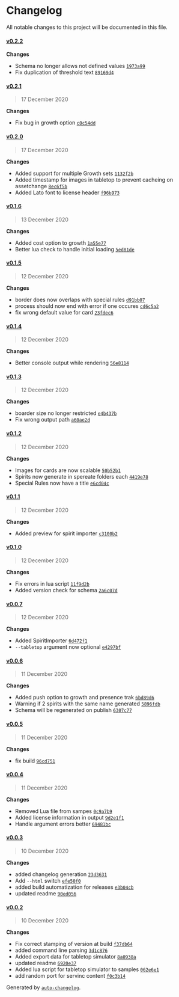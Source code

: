# Changelog

All notable changes to this project will be documented in this file.


#### [v0.2.2](https://github.com/LokiMidgard/spirit-island-renderer/compare/v0.2.1...v0.2.2)





**Changes**  

- Schema no longer allows not defined values [`1973a99`](https://github.com/LokiMidgard/spirit-island-renderer/commit/1973a9984e7e9d66ff9004137ee4b4c108fe6e5f)
- Fix duplication of threshold text [`89169d4`](https://github.com/LokiMidgard/spirit-island-renderer/commit/89169d4a42e75ba7b1a7844f3b77396222374aa9)



#### [v0.2.1](https://github.com/LokiMidgard/spirit-island-renderer/compare/v0.2.0...v0.2.1)

> 17 December 2020




**Changes**  

- Fix bug in growth option [`c0c54dd`](https://github.com/LokiMidgard/spirit-island-renderer/commit/c0c54dd4378c08dd1bf89cc7a55d7ae4ad73ca66)



#### [v0.2.0](https://github.com/LokiMidgard/spirit-island-renderer/compare/v0.1.6...v0.2.0)

> 17 December 2020




**Changes**  

- Added support for multiple Growth sets [`1132f2b`](https://github.com/LokiMidgard/spirit-island-renderer/commit/1132f2b140c6147f4a7cf1eb2bee1f07c732ccec)
- Added timestamp for images in tabletop to prevent cacheing on assetchange [`8ec6f5b`](https://github.com/LokiMidgard/spirit-island-renderer/commit/8ec6f5b345e88ff787f5263687b5dc9d5ca2381b)
- Added Lato font to license header [`f96b973`](https://github.com/LokiMidgard/spirit-island-renderer/commit/f96b97344232a3d6c20c21e20d74a08f41c4de77)



#### [v0.1.6](https://github.com/LokiMidgard/spirit-island-renderer/compare/v0.1.5...v0.1.6)

> 13 December 2020




**Changes**  

- Added cost option to growth [`1a55e77`](https://github.com/LokiMidgard/spirit-island-renderer/commit/1a55e77ca2ed2f5d4c6b57081ca706c742b41513)
- Better lua check to handle initial loading [`5ed81de`](https://github.com/LokiMidgard/spirit-island-renderer/commit/5ed81deb294def89e1b9d7ee822c889395833abe)



#### [v0.1.5](https://github.com/LokiMidgard/spirit-island-renderer/compare/v0.1.4...v0.1.5)

> 12 December 2020




**Changes**  

- border does now overlaps with special rules [`d91bb07`](https://github.com/LokiMidgard/spirit-island-renderer/commit/d91bb07c0d2e9651c86ea03e921632b6e18f0ff5)
- process should now end with error if one occures [`cd6c5a2`](https://github.com/LokiMidgard/spirit-island-renderer/commit/cd6c5a2dc09eaa60e4f5c08d107eaf75574139f9)
- fix wrong default value for card [`23fdec6`](https://github.com/LokiMidgard/spirit-island-renderer/commit/23fdec64c08c84c118ac378b91c276bd9f0fdd2b)



#### [v0.1.4](https://github.com/LokiMidgard/spirit-island-renderer/compare/v0.1.3...v0.1.4)

> 12 December 2020




**Changes**  

- Better console output while rendering [`56e8114`](https://github.com/LokiMidgard/spirit-island-renderer/commit/56e81148424a45d4563dba0ccc92d94db6cf90f1)



#### [v0.1.3](https://github.com/LokiMidgard/spirit-island-renderer/compare/v0.1.2...v0.1.3)

> 12 December 2020




**Changes**  

- boarder size no longer restricted [`e4b437b`](https://github.com/LokiMidgard/spirit-island-renderer/commit/e4b437b50552b6ce679f33b71001538356df98bd)
- Fix wrong output path [`a60ae2d`](https://github.com/LokiMidgard/spirit-island-renderer/commit/a60ae2d840476cf30289b7cee1831d9e6bc59746)



#### [v0.1.2](https://github.com/LokiMidgard/spirit-island-renderer/compare/v0.1.1...v0.1.2)

> 12 December 2020




**Changes**  

- Images for cards are now scalable [`50b52b1`](https://github.com/LokiMidgard/spirit-island-renderer/commit/50b52b1fd5910d286ce1016657799e4020153f8a)
- Spirits now generate in spereate folders each [`4419e78`](https://github.com/LokiMidgard/spirit-island-renderer/commit/4419e7884aca851d2ef4d225d24ffe353f10cd19)
- Special Rules now have a title [`e6cd04c`](https://github.com/LokiMidgard/spirit-island-renderer/commit/e6cd04c379247092f94560593c9f814720cd4726)



#### [v0.1.1](https://github.com/LokiMidgard/spirit-island-renderer/compare/v0.1.0...v0.1.1)

> 12 December 2020




**Changes**  

- Added preview for spirit importer [`c3100b2`](https://github.com/LokiMidgard/spirit-island-renderer/commit/c3100b235a4bb655d91c75136c1ff60723b91d0b)



#### [v0.1.0](https://github.com/LokiMidgard/spirit-island-renderer/compare/v0.0.7...v0.1.0)

> 12 December 2020




**Changes**  

- Fix errors in lua script [`11f9d2b`](https://github.com/LokiMidgard/spirit-island-renderer/commit/11f9d2bf49f15027c53c168299e967d461db03c6)
- Added version check for schema [`2a6c07d`](https://github.com/LokiMidgard/spirit-island-renderer/commit/2a6c07d441b2d60cd4006f727ef1b732832268fd)



#### [v0.0.7](https://github.com/LokiMidgard/spirit-island-renderer/compare/v0.0.6...v0.0.7)

> 12 December 2020




**Changes**  

- Added SpiritImporter [`6d472f1`](https://github.com/LokiMidgard/spirit-island-renderer/commit/6d472f19a5a0510cd33a90e1d772151983f71797)
- `--tabletop` argument now optional [`e4297bf`](https://github.com/LokiMidgard/spirit-island-renderer/commit/e4297bfd97124dd6d74268d2281ee010a9818ac3)



#### [v0.0.6](https://github.com/LokiMidgard/spirit-island-renderer/compare/v0.0.5...v0.0.6)

> 11 December 2020




**Changes**  

- Added push option to growth and presence trak [`6bd89d6`](https://github.com/LokiMidgard/spirit-island-renderer/commit/6bd89d6f1727adb02247565e05027517ed66c176)
- Warning if 2 spirits with the same name generated [`5896fdb`](https://github.com/LokiMidgard/spirit-island-renderer/commit/5896fdbbd030899ed8b63c2fd15dd2a748087f63)
- Schema will be regenerated on publish [`6307c77`](https://github.com/LokiMidgard/spirit-island-renderer/commit/6307c77ed85272165287f995a895e9e7a886c4a2)



#### [v0.0.5](https://github.com/LokiMidgard/spirit-island-renderer/compare/v0.0.4...v0.0.5)

> 11 December 2020




**Changes**  

- fix build [`96cd751`](https://github.com/LokiMidgard/spirit-island-renderer/commit/96cd751f2e21025c0bd224c447bc1bfb741d6a86)



#### [v0.0.4](https://github.com/LokiMidgard/spirit-island-renderer/compare/v0.0.3...v0.0.4)

> 11 December 2020




**Changes**  

- Removed Lua file from sampes [`0c9a7b9`](https://github.com/LokiMidgard/spirit-island-renderer/commit/0c9a7b9061e7b34b1094101f71a4ca27d56b8435)
- Added license information in output [`9d2e1f1`](https://github.com/LokiMidgard/spirit-island-renderer/commit/9d2e1f17b29667d9aa181e21ebd9724524b76663)
- Handle argument errors better [`69481bc`](https://github.com/LokiMidgard/spirit-island-renderer/commit/69481bc96238e16f5be99cae13f5fcb4e784d6f4)



#### [v0.0.3](https://github.com/LokiMidgard/spirit-island-renderer/compare/v0.0.2...v0.0.3)

> 10 December 2020




**Changes**  

- added changelog generation [`23d3631`](https://github.com/LokiMidgard/spirit-island-renderer/commit/23d36310cdf80eb193e7c84ad16c1e879ba82583)
- Add `--html` switch [`efe50f0`](https://github.com/LokiMidgard/spirit-island-renderer/commit/efe50f0c07552c2cbcabd59e781d54ed9893f3e9)
- added build automatization for releases [`e3b04cb`](https://github.com/LokiMidgard/spirit-island-renderer/commit/e3b04cb1c6fe6ee21776fcbc0cd2e3d1d1ae79e8)
- updated readme [`90ed056`](https://github.com/LokiMidgard/spirit-island-renderer/commit/90ed0569fc073f4fdf1949bc551429071ec194b0)



#### [v0.0.2](https://github.com/LokiMidgard/spirit-island-renderer/compare/v0.0.1...v0.0.2)

> 10 December 2020




**Changes**  

- Fix correct stamping of version at build [`f37db64`](https://github.com/LokiMidgard/spirit-island-renderer/commit/f37db644287ad7c4ec2085d1425b2583cfdac9ca)
- added command line parsing [`3d1c876`](https://github.com/LokiMidgard/spirit-island-renderer/commit/3d1c8768c1598da33a3574dc640e5e8bd36fae08)
- Added export data for tabletop simulator [`8a0938a`](https://github.com/LokiMidgard/spirit-island-renderer/commit/8a0938a187b36048827efb0f402b3fbb3a3667a9)
- updated readme [`6920e37`](https://github.com/LokiMidgard/spirit-island-renderer/commit/6920e37bb4c013e703c44778518af6cd45861487)
- Added lua script for tabletop simulator to samples [`062e6e1`](https://github.com/LokiMidgard/spirit-island-renderer/commit/062e6e1ecd0ecd27e38015c305361d61557209ca)
- add random port for servinc content [`f0c3b14`](https://github.com/LokiMidgard/spirit-island-renderer/commit/f0c3b1439cbba9c6ca3e0de26ba9f05f72cdf09d)



Generated by [`auto-changelog`](https://github.com/CookPete/auto-changelog).

